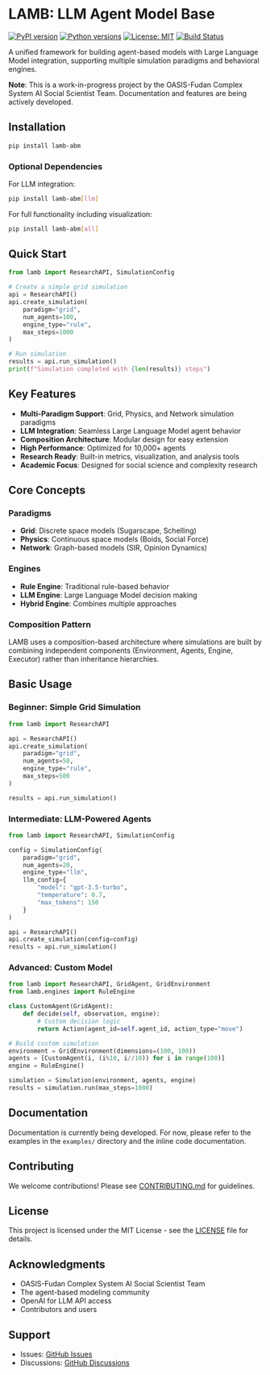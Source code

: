 # LAMB: LLM Agent Model Base

[![PyPI version](https://badge.fury.io/py/lamb-abm.svg)](https://badge.fury.io/py/lamb-abm)
[![Python versions](https://img.shields.io/pypi/pyversions/lamb-abm.svg)](https://pypi.org/project/lamb-abm/)
[![License: MIT](https://img.shields.io/badge/License-MIT-yellow.svg)](https://opensource.org/licenses/MIT)
[![Build Status](https://github.com/Brishian427/LAMB/workflows/CI/badge.svg)](https://github.com/Brishian427/LAMB/actions)

A unified framework for building agent-based models with Large Language Model integration, supporting multiple simulation paradigms and behavioral engines.

**Note**: This is a work-in-progress project by the OASIS-Fudan Complex System AI Social Scientist Team. Documentation and features are being actively developed.

## Installation

```bash
pip install lamb-abm
```

### Optional Dependencies

For LLM integration:
```bash
pip install lamb-abm[llm]
```

For full functionality including visualization:
```bash
pip install lamb-abm[all]
```

## Quick Start

```python
from lamb import ResearchAPI, SimulationConfig

# Create a simple grid simulation
api = ResearchAPI()
api.create_simulation(
    paradigm="grid",
    num_agents=100,
    engine_type="rule",
    max_steps=1000
)

# Run simulation
results = api.run_simulation()
print(f"Simulation completed with {len(results)} steps")
```

## Key Features

- **Multi-Paradigm Support**: Grid, Physics, and Network simulation paradigms
- **LLM Integration**: Seamless Large Language Model agent behavior
- **Composition Architecture**: Modular design for easy extension
- **High Performance**: Optimized for 10,000+ agents
- **Research Ready**: Built-in metrics, visualization, and analysis tools
- **Academic Focus**: Designed for social science and complexity research

## Core Concepts

### Paradigms
- **Grid**: Discrete space models (Sugarscape, Schelling)
- **Physics**: Continuous space models (Boids, Social Force)
- **Network**: Graph-based models (SIR, Opinion Dynamics)

### Engines
- **Rule Engine**: Traditional rule-based behavior
- **LLM Engine**: Large Language Model decision making
- **Hybrid Engine**: Combines multiple approaches

### Composition Pattern
LAMB uses a composition-based architecture where simulations are built by combining independent components (Environment, Agents, Engine, Executor) rather than inheritance hierarchies.

## Basic Usage

### Beginner: Simple Grid Simulation

```python
from lamb import ResearchAPI

api = ResearchAPI()
api.create_simulation(
    paradigm="grid",
    num_agents=50,
    engine_type="rule",
    max_steps=500
)

results = api.run_simulation()
```

### Intermediate: LLM-Powered Agents

```python
from lamb import ResearchAPI, SimulationConfig

config = SimulationConfig(
    paradigm="grid",
    num_agents=20,
    engine_type="llm",
    llm_config={
        "model": "gpt-3.5-turbo",
        "temperature": 0.7,
        "max_tokens": 150
    }
)

api = ResearchAPI()
api.create_simulation(config=config)
results = api.run_simulation()
```

### Advanced: Custom Model

```python
from lamb import ResearchAPI, GridAgent, GridEnvironment
from lamb.engines import RuleEngine

class CustomAgent(GridAgent):
    def decide(self, observation, engine):
        # Custom decision logic
        return Action(agent_id=self.agent_id, action_type="move")

# Build custom simulation
environment = GridEnvironment(dimensions=(100, 100))
agents = [CustomAgent(i, (i%10, i//10)) for i in range(100)]
engine = RuleEngine()

simulation = Simulation(environment, agents, engine)
results = simulation.run(max_steps=1000)
```

## Documentation

Documentation is currently being developed. For now, please refer to the examples in the `examples/` directory and the inline code documentation.

## Contributing

We welcome contributions! Please see [CONTRIBUTING.md](CONTRIBUTING.md) for guidelines.

## License

This project is licensed under the MIT License - see the [LICENSE](LICENSE) file for details.

## Acknowledgments

- OASIS-Fudan Complex System AI Social Scientist Team
- The agent-based modeling community
- OpenAI for LLM API access
- Contributors and users

## Support

- Issues: [GitHub Issues](https://github.com/Brishian427/LAMB/issues)
- Discussions: [GitHub Discussions](https://github.com/Brishian427/LAMB/discussions)
